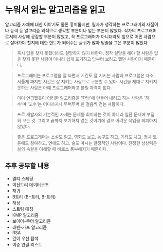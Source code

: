 # 누워서 읽는 알고리즘을 읽고

알고리즘 자체에 대한 이야기도 물론 흥미롭지만, 필자가 생각하는 프로그래머의 자질이나 능력 등 알고리즘 외적으로 생각할 부분이나 얻는 부분이 많았다. 작가의 프로그래머로서의 사상에 공감할 부분이 많았고, 꼭 프로그래머가 아니더라도 앞으로 어떤 사람으로 살아가야 할지에 대한 힌트가 되어주는 글귀가 많아 밑줄을 그은 부분이 많았다.

>혹시 답을 찾지 못했더라도 실망하지 않기 바란다. 정작 실망을 해야 할 사람은 답을 찾지 못한 사람이 아니라 쉽게 포기하고 답부터 보려고 했던 사람이기 때문이다.


>프로그래머는 프로그램을 잘 짜면서 시간도 잘 지키는 사람과 프로그램은 다소 서툴게 짜지만 시간은 잘 지키는 사람으로 구분할 수 있다. 시간을 제대로 지키지 못하는 사람은 아예 프로그래머라고 불릴 자격이 없다.

>이미 언급했듯이 이러한 알고리즘을 '한방'에 만들어 내려고 하는 사람은 '하수'며 '고수'는 어디까지나 뚜벅뚜벅 한 걸음씩 걷는 사람이다.

>프로 개발자의 기본적인 자세는 문제를 회피하는 것이 아니라 일단 문제에 부딥혀 보는 것. 그리고 끝까지 포기하지 않는 것이기에 결코 어려운 작업을 회피하지 않았다.


>좋은 프로그래머는 소설도 읽고, 영화도 보고, 농구도 하고, 기타도 치고, 정치 토론에도 참여하고, 연애도 하고, 술도 마시는 열정적인 사람이다. 진정한 상상력은 삶의 속살을 이해할 때 비로소 풍부해지기 때문이다.


## 추후 공부할 내용

* 멀티 스레딩
* 이진트리 데이터구조
* 재귀
* B트리 (B+트리, B-트리)
* 해싱
* 스트링 매칭
* KMP 알고리즘
* 보이어-무어 알고리즘
* 래빈-카프 알고리즘
* RSA
* 깊이 우선 탐색
* 이중 연결 리스트
